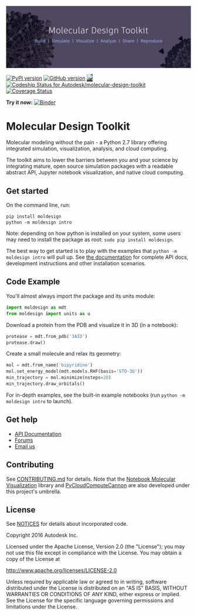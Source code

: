 <img src="moldesign/_notebooks/img/Header.png">

[![PyPI version](https://badge.fury.io/py/moldesign.svg)](https://badge.fury.io/py/moldesign)
[![GitHub version](https://badge.fury.io/gh/autodesk%2Fmolecular-design-toolkit.svg)](https://badge.fury.io/gh/autodesk%2Fmolecular-design-toolkit)
<a href="https://github.com/autodesk/molecular-design-toolkit/blob/master/LICENSE" style="font-family: 'Helvetica Neue', Helvetica, Arial, sans-serif; background-color: rgb(70, 61, 84);"><img src="https://img.shields.io/badge/license-Apache%202-blue.svg"> </a>
[ ![Codeship Status for Autodesk/molecular-design-toolkit](https://app.codeship.com/projects/5ed079f0-08f6-0135-3493-3696d72919a3/status?branch=master)](https://app.codeship.com/projects/214515)
[![Coverage Status](https://coveralls.io/repos/github/Autodesk/molecular-design-toolkit/badge.svg?branch=master)](https://coveralls.io/github/Autodesk/molecular-design-toolkit?branch=master)
                                
**Try it now:** [![Binder](http://mybinder.org/badge.svg)](http://mybinder.org:/repo/avirshup/mdt-gallery-test)

# Molecular Design Toolkit
Molecular modeling without the pain - a Python 2.7 library offering integrated simulation, visualization, analysis, and cloud computing. 

The toolkit aims to lower the barriers between you and your science by integrating mature, open source simulation packages with a readable abstract API, Jupyter notebook visualization, and native cloud computing.

## Get started
On the command line, run:
```shell
pip install moldesign
python -m moldesign intro
```

Note: depending on how python is installed on your system, some users may need to install the package as root: `sudo pip install moldesign`.

The best way to get started is to play with the examples that `python -m moldesign intro` will pull up. See [the documentation](https://autodesk.github.io/molecular-design-toolkit/) for complete API docs, development instructions and other installation scenarios.

## Code Example

You'll almost always import the package and its units module:
```python
import moldesign as mdt
from moldesign import units as u
```

Download a protein from the PDB and visualize it in 3D (in a notebook):
```python
protease = mdt.from_pdb('3AID')
protease.draw()
```

Create a small molecule and relax its geometry:
```python
mol = mdt.from_name('bipyridine')
mol.set_energy_model(mdt.models.RHF(basis='STO-3G'))
min_trajectory = mol.minimize(nsteps=20)
min_trajectory.draw_orbitals()
```

For in-depth examples, see the built-in example notebooks (run `python -m moldesign intro` to launch).


## Get help
 - [API Documentation](https://autodesk.github.io/molecular-design-toolkit)
 - [Forums](https://forum.bionano.autodesk.com/c/Molecular-Design-Toolkit)
 - [Email us](mailto:moleculardesigntoolkit@autodesk.com)



## Contributing

See [CONTRIBUTING.md](CONTRIBUTING.md) for details. Note that the [Notebook Molecular Visualization](https://github.com/autodesk/notebook-molecular-design) library and [PyCloudComputeCannon](https://github.com/autodesk/py-cloud-compute-cannon) are also developed under this project's umbrella.

## License

See [NOTICES](NOTICES) for details about incorporated code.

Copyright 2016 Autodesk Inc.

Licensed under the Apache License, Version 2.0 (the "License"); you may not use this file except in compliance with the License. You may obtain a copy of the License at

http://www.apache.org/licenses/LICENSE-2.0

Unless required by applicable law or agreed to in writing, software distributed under the License is distributed on an "AS IS" BASIS, WITHOUT WARRANTIES OR CONDITIONS OF ANY KIND, either express or implied. See the License for the specific language governing permissions and limitations under the License.
